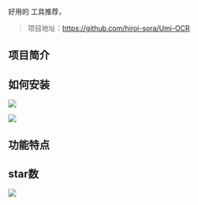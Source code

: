 好用的 工具推荐，


>项目地址：https://github.com/hiroi-sora/Umi-OCR

## 项目简介

## 如何安装

 ![](https://img.shields.io/github/downloads/hiroi-sora/Umi-OCR/total?style=flat-square)

 ![](https://img.shields.io/docker/pulls/hiroi-sora/Umi-OCR)



## 功能特点

## star数

 ![](https://img.shields.io/github/stars/hiroi-sora/Umi-OCR?style=flat-square)